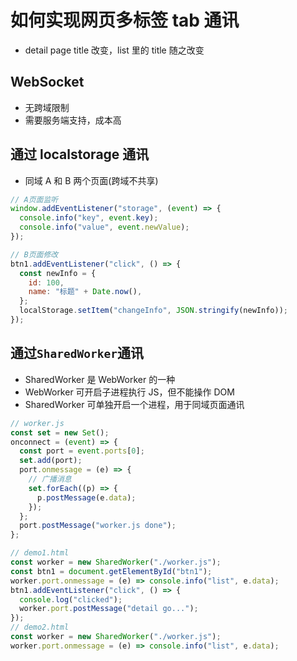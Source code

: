# 如何实现网页多标签 tab 通讯

- detail page title 改变，list 里的 title 随之改变

## WebSocket

- 无跨域限制
- 需要服务端支持，成本高

## 通过 localstorage 通讯

- 同域 A 和 B 两个页面(跨域不共享)

```js
// A页面监听
window.addEventListener("storage", (event) => {
  console.info("key", event.key);
  console.info("value", event.newValue);
});

// B页面修改
btn1.addEventListener("click", () => {
  const newInfo = {
    id: 100,
    name: "标题" + Date.now(),
  };
  localStorage.setItem("changeInfo", JSON.stringify(newInfo));
});
```

## 通过`SharedWorker`通讯

- SharedWorker 是 WebWorker 的一种
- WebWorker 可开启子进程执行 JS，但不能操作 DOM
- SharedWorker 可单独开启一个进程，用于同域页面通讯

```js
// worker.js
const set = new Set();
onconnect = (event) => {
  const port = event.ports[0];
  set.add(port);
  port.onmessage = (e) => {
    // 广播消息
    set.forEach((p) => {
      p.postMessage(e.data);
    });
  };
  port.postMessage("worker.js done");
};

// demo1.html
const worker = new SharedWorker("./worker.js");
const btn1 = document.getElementById("btn1");
worker.port.onmessage = (e) => console.info("list", e.data);
btn1.addEventListener("click", () => {
  console.log("clicked");
  worker.port.postMessage("detail go...");
});
// demo2.html
const worker = new SharedWorker("./worker.js");
worker.port.onmessage = (e) => console.info("list", e.data);
```
